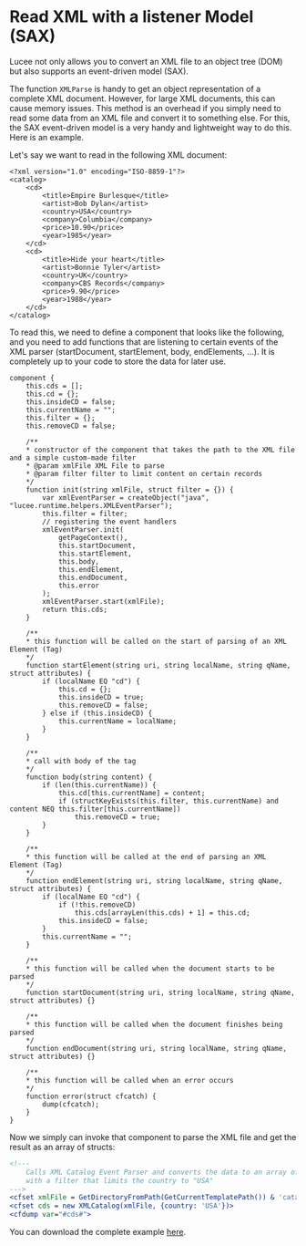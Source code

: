 <!--
{
  "title": "Read XML with a listener Model (SAX)",
  "id": "read-xml-with-a-listener-model-sax",
  "menuTitle": "Read XML using SAX",
  "description": "Lucee not only allows you to convert an XML file to an object tree (DOM) but also supports an event-driven model (SAX).",
  "keywords": [
    "XML",
    "SAX",
    "XML Parsing",
    "Event Driven",
    "XML Event Parsing",
    "XML to Struct"
  ],
  "categories" : [ 
    "xml"
  ],
  "related":[
    "function-xmlparse"
  ]
}
-->

# Read XML with a listener Model (SAX)

Lucee not only allows you to convert an XML file to an object tree (DOM) but also supports an event-driven model (SAX).

The function `XMLParse` is handy to get an object representation of a complete XML document. However, for large XML documents, this can cause memory issues. This method is an overhead if you simply need to read some data from an XML file and convert it to something else. For this, the SAX event-driven model is a very handy and lightweight way to do this. Here is an example.

Let's say we want to read in the following XML document:

```lucee
<?xml version="1.0" encoding="ISO-8859-1"?>
<catalog>
    <cd>
        <title>Empire Burlesque</title>
        <artist>Bob Dylan</artist>
        <country>USA</country>
        <company>Columbia</company>
        <price>10.90</price>
        <year>1985</year>
    </cd>
    <cd>
        <title>Hide your heart</title>
        <artist>Bonnie Tyler</artist>
        <country>UK</country>
        <company>CBS Records</company>
        <price>9.90</price>
        <year>1988</year>
    </cd>
</catalog>
```

To read this, we need to define a component that looks like the following, and you need to add functions that are listening to certain events of the XML parser (startDocument, startElement, body, endElements, ...). It is completely up to your code to store the data for later use.

```cfs
component {
    this.cds = [];
    this.cd = {};
    this.insideCD = false;
    this.currentName = "";
    this.filter = {};
    this.removeCD = false;

    /**
    * constructor of the component that takes the path to the XML file and a simple custom-made filter
    * @param xmlFile XML File to parse
    * @param filter filter to limit content on certain records
    */
    function init(string xmlFile, struct filter = {}) {
        var xmlEventParser = createObject("java", "lucee.runtime.helpers.XMLEventParser");
        this.filter = filter;
        // registering the event handlers
        xmlEventParser.init(
            getPageContext(),
            this.startDocument,
            this.startElement,
            this.body,
            this.endElement,
            this.endDocument,
            this.error
        );
        xmlEventParser.start(xmlFile);
        return this.cds;
    }

    /**
    * this function will be called on the start of parsing of an XML Element (Tag)
    */
    function startElement(string uri, string localName, string qName, struct attributes) {
        if (localName EQ "cd") {
            this.cd = {};
            this.insideCD = true;
            this.removeCD = false;
        } else if (this.insideCD) {
            this.currentName = localName;
        }
    }

    /**
    * call with body of the tag
    */
    function body(string content) {
        if (len(this.currentName)) {
            this.cd[this.currentName] = content;
            if (structKeyExists(this.filter, this.currentName) and content NEQ this.filter[this.currentName])
                this.removeCD = true;
        }
    }

    /**
    * this function will be called at the end of parsing an XML Element (Tag)
    */
    function endElement(string uri, string localName, string qName, struct attributes) {
        if (localName EQ "cd") {
            if (!this.removeCD)
                this.cds[arrayLen(this.cds) + 1] = this.cd;
            this.insideCD = false;
        }
        this.currentName = "";
    }

    /**
    * this function will be called when the document starts to be parsed
    */
    function startDocument(string uri, string localName, string qName, struct attributes) {}

    /**
    * this function will be called when the document finishes being parsed
    */
    function endDocument(string uri, string localName, string qName, struct attributes) {}

    /**
    * this function will be called when an error occurs
    */
    function error(struct cfcatch) {
        dump(cfcatch);
    }
}
```

Now we simply can invoke that component to parse the XML file and get the result as an array of structs:

```coldfusion
<!---
    Calls XML Catalog Event Parser and converts the data to an array of structs
    with a filter that limits the country to "USA"
--->
<cfset xmlFile = GetDirectoryFromPath(GetCurrentTemplatePath()) & 'catalog.xml'>
<cfset cds = new XMLCatalog(xmlFile, {country: 'USA'})>
<cfdump var="#cds#">
```

You can download the complete example [here](https://bitbucket.org/lucee/lucee/downloads/lucee-sax-example.zip).
